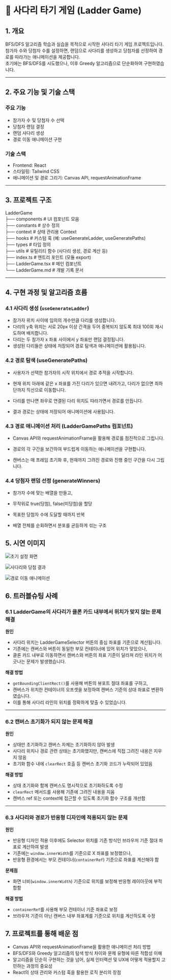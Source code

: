 # 🎲 사다리 타기 게임 (Ladder Game)

## 1. 개요

BFS/DFS 알고리즘 학습과 실습을 목적으로 시작한 사다리 타기 게임 프로젝트입니다.  
참가자 수와 당첨자 수를 설정하면, 랜덤으로 사다리를 생성하고 당첨자를 선정하여 경로를 따라가는 애니메이션을 제공합니다.  
초기에는 BFS/DFS를 시도했으나, 이후 Greedy 알고리즘으로 단순화하여 구현하였습니다.

---

## 2. 주요 기능 및 기술 스택

### 주요 기능

- 참가자 수 및 당첨자 수 선택
- 당첨자 랜덤 결정
- 랜덤 사다리 생성
- 경로 이동 애니메이션 구현

### 기술 스택

- Frontend: React
- 스타일링: Tailwind CSS
- 애니메이션 및 경로 그리기: Canvas API, requestAnimationFrame

---

## 3. 프로젝트 구조

LadderGame  
├── components # UI 컴포넌트 모음  
├── constants # 상수 정의  
├── context # 상태 관리용 Context  
├── hooks # 커스텀 훅 (예: useGenerateLadder, useGeneratePaths)  
├── types # 타입 정의  
├── utils # 유틸리티 함수 (사다리 생성, 경로 계산 등)  
├── index.ts # 엔트리 포인트 (모듈 export)  
├── LadderGame.tsx # 메인 컴포넌트  
└── LadderGame.md # 개발 기록 문서

---

## 4. 구현 과정 및 알고리즘 흐름

### 4.1 사다리 생성 (`useGenerateLadder`)

- 참가자 위치 사이에 임의의 개수만큼 다리를 생성합니다.
- 다리의 y축 위치는 서로 20px 이상 간격을 두어 중복되지 않도록 최대 100회 재시도하며 배치합니다.
- 다리는 두 참가자 x 좌표 사이에서 y 좌표만 랜덤 결정됩니다.
- 생성된 다리들은 상태에 저장되어 경로 탐색과 애니메이션에 활용됩니다.

### 4.2 경로 탐색 (useGeneratePaths)

- 사용자가 선택한 참가자의 시작 위치에서 경로 추적을 시작합니다.

- 현재 위치 아래에 같은 x 좌표를 가진 다리가 있으면 내려가고, 다리가 없으면 최하단까지 직선으로 이동합니다.

- 다리를 만나면 좌우로 연결된 다리 위치도 따라가면서 경로를 만듭니다.

- 결과 경로는 상태에 저장되어 애니메이션에 사용됩니다.

### 4.3 경로 애니메이션 처리 (LadderGamePaths 컴포넌트)

- Canvas API와 requestAnimationFrame을 활용해 경로를 점진적으로 그립니다.

- 경로의 각 구간을 보간하여 부드럽게 이동하는 애니메이션을 구현합니다.

- 캔버스는 매 프레임 초기화 후, 현재까지 그려진 경로와 진행 중인 구간을 다시 그립니다.

### 4.4 당첨자 랜덤 선정 (generateWinners)

- 참가자 수에 맞는 배열을 만들고,

- 무작위로 true(당첨), false(미당첨)을 할당

- 목표한 당첨자 수에 도달할 때까지 반복

- 배열 전체를 순회하면서 분포를 균등하게 섞는 구조

## 5. 시연 이미지

![초기 설정 화면](https://github.com/user-attachments/assets/ba384af8-7379-44f7-8392-2b9d3d45ae17)

![사다리와 당첨 결과](https://github.com/user-attachments/assets/3614cd4a-f4c7-450a-bd6a-0c6e36233c8b)

![경로 이동 애니메이션](https://github.com/user-attachments/assets/03dc072b-f4d0-47ca-bf58-960543503649)

## 6. 트러블슈팅 사례

### 6.1 LadderGame의 사다리가 클론 카드 내부에서 위치가 맞지 않는 문제 해결

**원인**

- 사다리 위치는 LadderGameSelector 버튼의 중심 좌표를 기준으로 계산됩니다.
- 기존에는 캔버스와 버튼이 동일한 부모 컨테이너에 있어 위치가 맞았으나,
- 클론 카드 내부로 이동하면서 캔버스와 버튼의 좌표 기준이 달라져 라인 위치가 어긋나는 문제가 발생했습니다.

**해결 방법**

- `getBoundingClientRect()`를 사용해 버튼의 뷰포트 절대 좌표를 구하고,
- 캔버스가 위치한 컨테이너의 오프셋을 보정하여 캔버스 기준의 상대 좌표로 변환하였습니다.
- 이를 통해 사다리 라인의 위치를 정확하게 맞출 수 있었습니다.

---

### 6.2 캔버스 초기화가 되지 않는 문제 해결

**원인**

- 상태만 초기화하고 캔버스 자체는 초기화하지 않아 발생
- 사다리 위치나 경로 관련 상태는 초기화했지만, 캔버스에 직접 그려진 내용은 지우지 않음
- 초기화 함수 내에 `clearRect` 호출 등 캔버스 초기화 코드가 누락되어 있었음

**해결 방법**

- 상태 초기화와 함께 캔버스도 명시적으로 초기화하도록 수정
- `clearRect` 메서드를 사용해 기존에 그려진 내용을 지움
- 캔버스 ref 또는 context에 접근할 수 있도록 초기화 함수 구조를 개선함

---

### 6.3 사다리와 경로가 반응형 디자인에 적용되지 않는 문제

**원인**

- 반응형 디자인 적용 이후에도 Selector 위치를 기존 방식인 브라우저 기준 절대 좌표로 계산하여 발생
- 기존에는 `window.innerWidth`를 기준으로 X 좌표를 보정했으나,
- 반응형 환경에서는 부모 컨테이너(`containerRef`) 기준으로 좌표를 계산해야 함

**문제점**

- 화면 너비(`window.innerWidth`) 기준으로 위치를 보정해 반응형 레이아웃에 부적합함

**해결 방법**

- `containerRef`를 사용해 부모 컨테이너 기준 좌표로 보정
- 브라우저 기준이 아닌 캔버스 내부 좌표계를 기준으로 위치를 계산하도록 수정

## 7. 프로젝트를 통해 배운 점

- Canvas API와 requestAnimationFrame을 활용한 애니메이션 처리 방법
- BFS/DFS와 Greedy 알고리즘의 탐색 방식 차이와 문제 유형에 따른 적합성 이해
- 알고리즘을 단순히 구현하는 것을 넘어, 실제 인터랙션 및 UX에 어떻게 적용할지 고민하는 과정의 중요성
- React의 상태 관리와 커스텀 훅을 활용한 로직 분리의 장점
